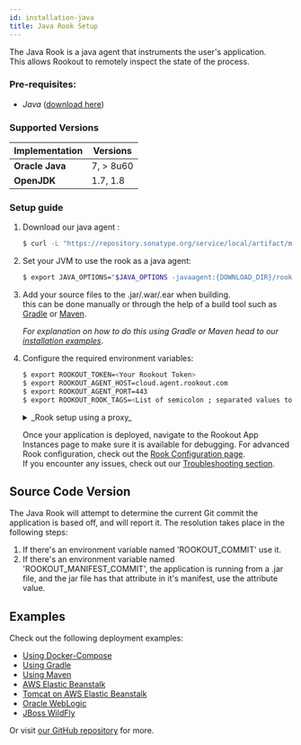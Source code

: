 ```yaml
---
id: installation-java
title: Java Rook Setup
---
```


The Java Rook is a java agent that instruments the user's application.  
This allows Rookout to remotely inspect the state of the process.

### Pre-requisites:
- *Java* ([download here](http://www.oracle.com/technetwork/java/javase/downloads/jdk8-downloads-2133151.html))

### Supported Versions

| Implementation     | Versions      |
| ------------------ | ------------- |
| **Oracle Java**    | 7, > 8u60     |
| **OpenJDK**        | 1.7, 1.8      |

### Setup guide

1. Download our java agent :  
    ```bash
    $ curl -L "https://repository.sonatype.org/service/local/artifact/maven/redirect?r=central-proxy&g=com.rookout&a=rook&v=LATEST" -o rook.jar
    ```

2. Set your JVM to use the rook as a java agent:  
    ```bash
    $ export JAVA_OPTIONS="$JAVA_OPTIONS -javaagent:{DOWNLOAD_DIR}/rook.jar"
    ```
    
3. Add your source files to the .jar/.war/.ear when building.  
this can be done manually or through the help of a build tool such as [Gradle](https://gradle.org/) or [Maven](https://maven.apache.org/).
    
    *For explanation on how to do this using Gradle or Maven head to our [installation examples](installation-java.md)*.

4. Configure the required environment variables:

    ```bash
    $ export ROOKOUT_TOKEN=<Your Rookout Token>
    $ export ROOKOUT_AGENT_HOST=cloud.agent.rookout.com 
    $ export ROOKOUT_AGENT_PORT=443
    $ export ROOKOUT_ROOK_TAGS=<List of semicolon ; separated values to identify this app instance>
    ```

    <details>
    <summary>_Rook setup using a proxy_</summary>
    Unix:
    ```bash
    export HTTPS_PROXY=https://mypro.xy:1234 && curl -L "https://repository.sonatype.org/service/local/artifact/maven/redirect?r=central-proxy&g=com.rookout&a=rook&v=LATEST" -o rook.jar
    ```
    Windows:
    ```bash
    set HTTPS_PROXY=https://mypro.xy:1234 && curl -L "https://repository.sonatype.org/service/local/artifact/maven/redirect?r=central-proxy&g=com.rookout&a=rook&v=LATEST" -o rook.jar
    ```
    </details>

    Once your application is deployed, navigate to the Rookout App Instances page to make sure it is available for debugging.
    For advanced Rook configuration, check out the [Rook Configuration page](rooks-config.md).<br/>
    If you encounter any issues, check out our [Troubleshooting section](troubleshooting-rooks.md).

## Source Code Version

The Java Rook will attempt to determine the current Git commit the application is based off, and will report it.
The resolution takes place in the following steps:
1. If there's an environment variable named 'ROOKOUT_COMMIT' use it.
1. If there's an environment variable named 'ROOKOUT_MANIFEST_COMMIT', the application is running from a .jar file, and
the jar file has that attribute in it's manifest, use the attribute value.

## Examples

Check out the following deployment examples:

- [Using Docker-Compose](https://github.com/Rookout/deployment-examples/tree/master/java-docker-compose)
- [Using Gradle](https://github.com/Rookout/deployment-examples/tree/master/java-gradle)
- [Using Maven](https://github.com/Rookout/deployment-examples/tree/master/java-maven)
- [AWS Elastic Beanstalk](https://github.com/Rookout/deployment-examples/tree/master/java-aws-elasticbeanstalk)
- [Tomcat on AWS Elastic Beanstalk](https://github.com/Rookout/deployment-examples/tree/master/java-tomcat-aws-elasticbeanstalk)
- [Oracle WebLogic](https://github.com/Rookout/deployment-examples/tree/master/java-weblogic)
- [JBoss WildFly](https://github.com/Rookout/deployment-examples/tree/master/java-wildfly-docker-agentless)

Or visit [our GitHub repository](https://github.com/Rookout/deployment-examples) for more.